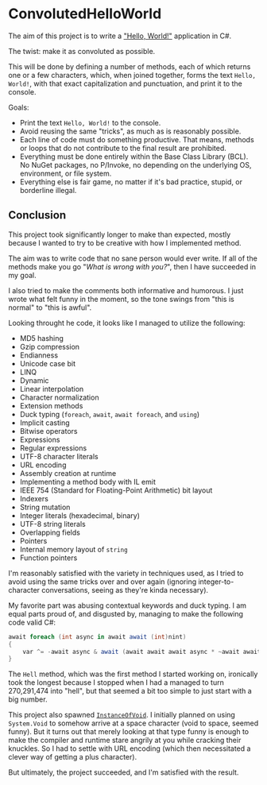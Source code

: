 # ConvolutedHelloWorld

The aim of this project is to write a ["Hello, World!"](https://en.wikipedia.org/wiki/%22Hello,_World!%22_program) application in C#.

The twist: make it as convoluted as possible.

This will be done by defining a number of methods, each of which returns one or a few characters, which, when joined together, forms the text `Hello, World!`, with that exact capitalization and punctuation, and print it to the console.

Goals:

- Print the text `Hello, World!` to the console.
- Avoid reusing the same "tricks", as much as is reasonably possible.
- Each line of code must do something productive. That means, methods or loops that do not contribute to the final result are prohibited.
- Everything must be done entirely within the Base Class Library (BCL). No NuGet packages, no P/Invoke, no depending on the underlying OS, environment, or file system.
- Everything else is fair game, no matter if it's bad practice, stupid, or borderline illegal.

## Conclusion

This project took significantly longer to make than expected, mostly because I wanted to try to be creative with how I implemented method.

The aim was to write code that no sane person would ever write. If all of the methods make you go "*What is wrong with you?*", then I have succeeded in my goal.

I also tried to make the comments both informative and humorous. I just wrote what felt funny in the moment, so the tone swings from "this is normal" to "this is awful".

Looking throught he code, it looks like I managed to utilize the following:

- MD5 hashing
- Gzip compression
- Endianness
- Unicode case bit
- LINQ
- Dynamic
- Linear interpolation
- Character normalization
- Extension methods
- Duck typing (`foreach`, `await`, `await foreach`, and `using`)
- Implicit casting
- Bitwise operators
- Expressions
- Regular expressions
- UTF-8 character literals
- URL encoding
- Assembly creation at runtime
- Implementing a method body with IL emit
- IEEE 754 (Standard for Floating-Point Arithmetic) bit layout
- Indexers
- String mutation
- Integer literals (hexadecimal, binary)
- UTF-8 string literals
- Overlapping fields
- Pointers
- Internal memory layout of `string`
- Function pointers

I'm reasonably satisfied with the variety in techniques used, as I tried to avoid using the same tricks over and over again (ignoring integer-to-character conversations, seeing as they're kinda necessary).

My favorite part was abusing contextual keywords and duck typing. I am equal parts proud of, and disgusted by, managing to make the following code valid C#:

```csharp
await foreach (int async in await await (int)nint)
{
    var ^= -await async & await (await await await async * ~await await async);
}
```

The `Hell` method, which was the first method I started working on, ironically took the longest because I stopped when I had a managed to turn 270,291,474 into "hell", but that seemed a bit too simple to just start with a big number.

This project also spawned [`InstanceOfVoid`](../InstanceOfVoid). I initially planned on using `System.Void` to somehow arrive at a space character (void to space, seemed funny). But it turns out that merely looking at that type funny is enough to make the compiler and runtime stare angrily at you while cracking their knuckles. So I had to settle with URL encoding (which then necessitated a clever way of getting a plus character).

But ultimately, the project succeeded, and I'm satisfied with the result.
